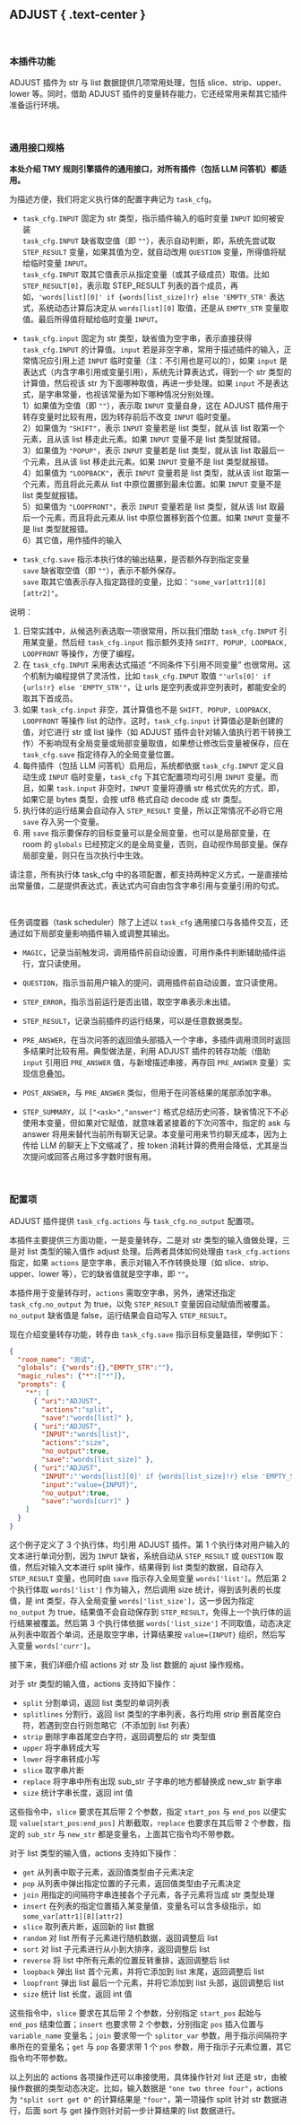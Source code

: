 ADJUST { .text-center }
-------

&nbsp;

### 本插件功能

ADJUST 插件为 str 与 list 数据提供几项常用处理，包括 slice、strip、upper、lower 等。同时，借助 ADJUST 插件的变量转存能力，它还经常用来帮其它插件准备运行环境。 

&nbsp;

### 通用接口规格

**本处介绍 TMY 规则引擎插件的通用接口，对所有插件（包括 LLM 问答机）都适用。**

为描述方便，我们将定义执行体的配置字典记为 `task_cfg`。

- `task_cfg.INPUT` 固定为 str 类型，指示插件输入的临时变量 `INPUT` 如何被安装  
  `task_cfg.INPUT` 缺省取空值（即 `""`），表示自动判断，即，系统先尝试取 `STEP_RESULT` 变量，如果其值为空，就自动改用 `QUESTION` 变量，所得值将赋给临时变量 `INPUT`。  
  `task_cfg.INPUT` 取其它值表示从指定变量（或其子级成员）取值。比如 `STEP_RESULT[0]`，表示取 STEP_RESULT 列表的首个成员，再如，`'words[list][0]' if {words[list_size]!r} else 'EMPTY_STR'` 表达式，系统动态计算后决定从 `words[list][0]` 取值，还是从 `EMPTY_STR` 变量取值。最后所得值将赋给临时变量 `INPUT`。

- `task_cfg.input` 固定为 str 类型，缺省值为空字串，表示直接获得 `task_cfg.INPUT` 的计算值。`input` 若是非空字串，常用于描述插件的输入，正常情况应引用上述 `INPUT` 临时变量（注：不引用也是可以的），如果 `input` 是表达式（内含字串引用或变量引用），系统先计算表达式，得到一个 str 类型的计算值，然后视该 str 为下面哪种取值，再进一步处理。如果 `input` 不是表达式，是字串常量，也视该常量为如下哪种情况分别处理。  
  1）如果值为空值（即 `""`），表示取 `INPUT` 变量自身，这在 ADJUST 插件用于转存变量时比较有用，因为转存前后不改变 `INPUT` 临时变量。  
  2）如果值为 `"SHIFT"`，表示 `INPUT` 变量若是 list 类型，就从该 list 取第一个元素，且从该 list 移走此元素。如果 `INPUT` 变量不是 list 类型就报错。  
  3）如果值为 `"POPUP"`，表示 `INPUT` 变量若是 list 类型，就从该 list 取最后一个元素，且从该 list 移走此元素。如果 `INPUT` 变量不是 list 类型就报错。  
  4）如果值为 `"LOOPBACK"`，表示 `INPUT` 变量若是 list 类型，就从该 list 取第一个元素，而且将此元素从 list 中原位置挪到最未位置。如果 `INPUT` 变量不是 list 类型就报错。  
  5）如果值为 `"LOOPFRONT"`，表示 `INPUT` 变量若是 list 类型，就从该 list 取最后一个元素，而且将此元素从 list 中原位置移到首个位置。如果 `INPUT` 变量不是 list 类型就报错。  
  6）其它值，用作插件的输入

- `task_cfg.save` 指示本执行体的输出结果，是否额外存到指定变量  
  `save` 缺省取空值（即 `""`），表示不额外保存。  
  `save` 取其它值表示存入指定路径的变量，比如：`"some_var[attr1][8][attr2]"`。

说明：

1. 日常实践中，从候选列表选取一项很常用，所以我们借助 `task_cfg.INPUT` 引用某变量，然后经 `task_cfg.input` 指示额外支持 `SHIFT, POPUP, LOOPBACK, LOOPFRONT` 等操作，方便了编程。
2. 在 `task_cfg.INPUT` 采用表达式描述 “不同条件下引用不同变量” 也很常用。这个机制为编程提供了灵活性，比如 `task_cfg.INPUT` 取值 `"'urls[0]' if {urls!r} else 'EMPTY_STR'"`，让 urls 是空列表或非空列表时，都能安全的取其下首成员。
3. 如果 `task_cfg.input` 非空，其计算值也不是 `SHIFT, POPUP, LOOPBACK, LOOPFRONT` 等操作 list 的动作，这时，`task_cfg.input` 计算值必是新创建的值，对它进行 str 或 list 操作（如 ADJUST 插件会针对输入值执行若干转换工作）不影响现有全局变量或局部变量取值，如果想让修改后变量被保存，应在 `task_cfg.save` 指定待存入的全局变量位置。
4. 每件插件（包括 LLM 问答机）启用后，系统都依据 `task_cfg.INPUT` 定义自动生成 `INPUT` 临时变量，`task_cfg` 下其它配置项均可引用 `INPUT` 变量。而且，如果 `task.input` 非空时，`INPUT` 变量将遵循 str 格式优先的方式，即，如果它是 bytes 类型，会按 utf8 格式自动 decode 成 str 类型。
5. 执行体的运行结果会自动存入 `STEP_RESULT` 变量，所以正常情况不必将它用 `save` 存入另一个变量。
6. 用 `save` 指示要保存的目标变量可以是全局变量，也可以是局部变量，在 room 的 `globals` 已经预定义的是全局变量，否则，自动视作局部变量。保存局部变量，则只在当次执行中生效。

请注意，所有执行体 task_cfg 中的各项配置，都支持两种定义方式，一是直接给出常量值，二是提供表达式，表达式内可自由包含字串引用与变量引用的句式。

&nbsp;

任务调度器（task scheduler）除了上述以 `task_cfg` 通用接口与各插件交互，还通过如下局部变量影响插件输入或调整其输出。

- `MAGIC`，记录当前触发词，调用插件前自动设置，可用作条件判断辅助插件运行，宜只读使用。

- `QUESTION`，指示当前用户输入的提问，调用插件前自动设置，宜只读使用。

- `STEP_ERROR`，指示当前运行是否出错，取空字串表示未出错。

- `STEP_RESULT`，记录当前插件的运行结果，可以是任意数据类型。

- `PRE_ANSWER`，在当次问答的返回值头部插入一个字串，多插件调用须同时返回多结果时比较有用。典型做法是，利用 ADJUST 插件的转存功能（借助 `input` 引用旧 `PRE_ANSWER` 值，与新增描述串接，再存回 `PRE_ANSWER` 变量）实现信息叠加。

- `POST_ANSWER`，与 `PRE_ANSWER` 类似，但用于在问答结果的尾部添加字串。

- `STEP_SUMMARY`，以 `["<ask>","answer"]` 格式总结历史问答，缺省情况下不必使用本变量，但如果对它赋值，就意味着紧接着的下次问答中，指定的 ask 与 answer 将用来替代当前所有聊天记录。本变量可用来节约聊天成本，因为上传给 LLM 的聊天上下文缩减了，按 token 消耗计算的费用会降低，尤其是当次提问或回答占用过多字数时很有用。

&nbsp;

### 配置项

ADJUST 插件提供 `task_cfg.actions` 与 `task_cfg.no_output` 配置项。

本插件主要提供三方面功能，一是变量转存，二是对 str 类型的输入值做处理，三是对 list 类型的输入值作 adjust 处理。后两者具体如何处理由 `task_cfg.actions` 指定，如果 `actions` 是空字串，表示对输入不作转换处理（如 slice、strip、upper、lower 等），它的缺省值就是空字串，即 `""`。

本插件用于变量转存时，`actions` 需取空字串，另外，通常还指定 `task_cfg.no_output` 为 true，以免 `STEP_RESULT` 变量因自动赋值而被覆盖。`no_output` 缺省值是 false，运行结果会自动写入 `STEP_RESULT`。

现在介绍变量转存功能，转存由 `task_cfg.save` 指示目标变量路径，举例如下：

``` json
{
  "room_name": "测试",
  "globals": {"words":{},"EMPTY_STR":""},
  "magic_rules": {"*":["*"]},
  "prompts": {
    "*": [
      { "uri":"ADJUST",
        "actions":"split",
        "save":"words[list]" },
      { "uri":"ADJUST",
        "INPUT":"words[list]",
        "actions":"size",
        "no_output":true,
        "save":"words[list_size]" },
      { "uri":"ADJUST",
        "INPUT":"'words[list][0]' if {words[list_size]!r} else 'EMPTY_STR'",
        "input":"value={INPUT}",
        "no_output":true,
        "save":"words[curr]" }
    ]
  }
}
```

这个例子定义了 3 个执行体，均引用 ADJUST 插件。第 1 个执行体对用户输入的文本进行单词分割，因为 `INPUT` 缺省，系统自动从 `STEP_RESULT` 或 `QUESTION` 取值，然后对输入文本进行 split 操作，结果得到 list 类型的数据，自动存入 `STEP_RESULT` 变量，也同时由 `save` 指示存入全局变量 `words['list']`。然后第 2 个执行体取 `words['list']` 作为输入，然后调用 size 统计，得到该列表的长度值，是 int 类型，存入全局变量 `words['list_size']`，这一步因为指定 `no_output` 为 true，结果值不会自动保存到 `STEP_RESULT`，免得上一个执行体的运行结果被覆盖。然后第 3 个执行体依据 `words['list_size']` 不同取值，动态决定从列表中取首个单词，还是取空字串，计算结果按 `value={INPUT}` 组织，然后写入变量 `words['curr']`。

接下来，我们详细介绍 actions 对 str 及 list 数据的 ajust 操作规格。

对于 str 类型的输入值，actions 支持如下操作：

- `split` 分割单词，返回 list 类型的单词列表
- `splitlines` 分割行，返回 list 类型的字串列表，各行均用 strip 删首尾空白符，若遇到空白行则忽略它（不添加到 list 列表）
- `strip` 删除字串首尾空白字符，返回调整后的 str 类型值
- `upper` 将字串转成大写
- `lower` 将字串转成小写
- `slice` 取字串片断
- `replace` 将字串中所有出现 sub_str 子字串的地方都替换成 new_str 新字串
- `size` 统计字串长度，返回 int 值

这些指令中，`slice` 要求在其后带 2 个参数，指定 `start_pos` 与 `end_pos` 以便实现 `value[start_pos:end_pos]` 片断截取，`replace` 也要求在其后带 2 个参数，指定的 `sub_str` 与 `new_str` 都是变量名，上面其它指令均不带参数。

对于 list 类型的输入值，actions 支持如下操作：

- `get` 从列表中取子元素，返回值类型由子元素决定
- `pop` 从列表中弹出指定位置的子元素，返回值类型由子元素决定
- `join` 用指定的间隔符字串连接各个子元素，各子元素将当成 str 类型处理
- `insert` 在列表的指定位置插入某变量值，变量名可以含多级指示，如 `some_var[attr1][8][attr2]`
- `slice` 取列表片断，返回新的 list 数据
- `random` 对 list 所有子元素进行随机数据，返回调整后 list
- `sort` 对 list 子元素进行从小到大排序，返回调整后 list
- `reverse` 将 list 中所有元素的位置反转重排，返回调整后 list
- `loopback` 弹出 list 首个元素，并将它添加到 list 末尾，返回调整后 list
- `loopfront` 弹出 list 最后一个元素，并将它添加到 list 头部，返回调整后 list
- `size` 统计 list 长度，返回 int 值

这些指令中，`slice` 要求在其后带 2 个参数，分别指定 `start_pos` 起始与 `end_pos` 结束位置；`insert` 也要求带 2 个参数，分别指定 `pos` 插入位置与 `variable_name` 变量名；`join` 要求带一个 `splitor_var` 参数，用于指示间隔符字串所在的变量名；`get` 与 `pop` 各要求带 1 个 `pos` 参数，用于指示子元素位置，其它指令均不带参数。

以上列出的 actions 各项操作还可以串接使用，具体操作针对 list 还是 str，由被操作数据的类型动态决定。比如，输入数据是 `"one two three four"`，actions 为 `"split sort get 0"` 的计算结果是 `"four"`，第一项操作 split 针对 str 数据进行，后面 sort 与 get 操作则针对前一步计算结果的 list 数据进行。
